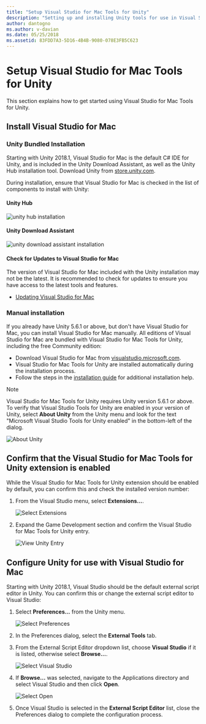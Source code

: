 ```yaml
---
title: "Setup Visual Studio for Mac Tools for Unity"
description: "Setting up and installing Unity tools for use in Visual Studio for Mac"
author: dantogno
ms.author: v-davian
ms.date: 05/25/2018
ms.assetid: 83FDD7A3-5D16-4B4B-9080-078E3FB5C623
---
```

# Setup Visual Studio for Mac Tools for Unity

This section explains how to get started using Visual Studio for Mac Tools for Unity.

## Install Visual Studio for Mac

### Unity Bundled Installation

Starting with Unity 2018.1, Visual Studio for Mac is the default C# IDE for Unity, and is included in the Unity Download Assistant, as well as the Unity Hub installation tool. Download Unity from [store.unity.com](https://store.unity.com/).

During installation, ensure that Visual Studio for Mac is checked in the list of components to install with Unity:

#### Unity Hub

![unity hub installation](media/setup-vsmac-tools-unity-image7.png)

#### Unity Download Assistant

![unity download assistant installation](media/setup-vsmac-tools-unity-image8.png)

#### Check for Updates to Visual Studio for Mac

The version of Visual Studio for Mac included with the Unity installation may not be the latest. It is recommended to check for updates to ensure you have access to the latest tools and features.

* [Updating Visual Studio for Mac](update.md)

### Manual installation

If you already have Unity 5.6.1 or above, but don't have Visual Studio for Mac, you can install Visual Studio for Mac manually. All editions of Visual Studio for Mac are bundled with Visual Studio for Mac Tools for Unity, including the free Community edition:

* Download Visual Studio for Mac from [visualstudio.microsoft.com](https://visualstudio.microsoft.com/).
* Visual Studio for Mac Tools for Unity are installed automatically during the installation process.
* Follow the steps in the [installation guide](installation.md) for additional installation help.

> [!NOTE]
> Visual Studio for Mac Tools for Unity requires Unity version 5.6.1 or above. To verify that Visual Studio Tools for Unity are enabled in your version of Unity, select **About Unity** from the Unity menu and look for the text "Microsoft Visual Studio Tools for Unity enabled" in the bottom-left of the dialog.
>
> ![About Unity](media/setup-vsmac-tools-unity-image3.png)

## Confirm that the Visual Studio for Mac Tools for Unity extension is enabled

While the Visual Studio for Mac Tools for Unity extension should be enabled by default, you can confirm this and check the installed version number:

1. From the Visual Studio menu, select **Extensions...**.

   ![Select Extensions](media/setup-vsmac-tools-unity-image1.png)

2. Expand the Game Development section and confirm the Visual Studio for Mac Tools for Unity entry.

   ![View Unity Entry](media/setup-vsmac-tools-unity-image2.png)

## Configure Unity for use with Visual Studio for Mac

Starting with Unity 2018.1, Visual Studio should be the default external script editor in Unity. You can confirm this or change the external script editor to Visual Studio:

1. Select **Preferences...** from the Unity menu.

   ![Select Preferences](media/setup-vsmac-tools-unity-image4.png)

2. In the Preferences dialog, select the **External Tools** tab.

3. From the External Script Editor dropdown list, choose **Visual Studio** if it is listed, otherwise select **Browse...**.

   ![Select Visual Studio](media/setup-vsmac-tools-unity-image5.png)

4. If **Browse...** was selected, navigate to the Applications directory and select Visual Studio and then click **Open**.

   ![Select Open](media/setup-vsmac-tools-unity-image6.png)

5. Once Visual Studio is selected in the **External Script Editor** list, close the Preferences dialog to complete the configuration process.
